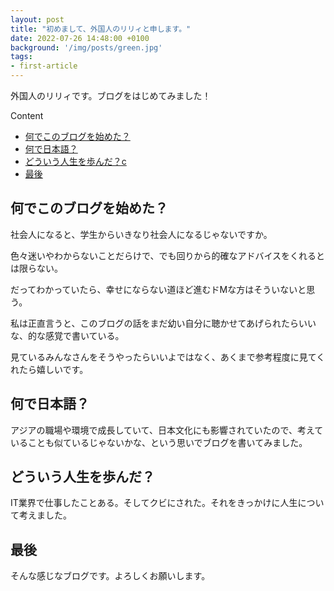 ```yaml
---
layout: post
title: "初めまして、外国人のリリィと申します。"
date: 2022-07-26 14:48:00 +0100
background: '/img/posts/green.jpg'
tags: 
- first-article
---
```


外国人のリリィです。ブログをはじめてみました！

<div class="table-content">
    <p>Content</p>
    <p>
    <ul>
    <li><a href="#set-A">何でこのブログを始めた？</a></li>
    <li><a href="#set-B">何で日本語？</a></li>
    <li><a href="#set-C">どういう人生を歩んだ？c</a></li>
    <li><a href="#set-D">最後</a></li>
    </ul>
    </p>
</div>


<div class="left-margin" id="set-A"><h2>何でこのブログを始めた？</h2></div>

社会人になると、学生からいきなり社会人になるじゃないですか。

色々迷いやわからないことだらけで、でも回りから的確なアドバイスをくれるとは限らない。

だってわかっていたら、幸せにならない道ほど進むドMな方はそういないと思う。

私は正直言うと、このブログの話をまだ幼い自分に聴かせてあげられたらいいな、的な感覚で書いている。

見ているみんなさんをそうやったらいいよではなく、あくまで参考程度に見てくれたら嬉しいです。


<div class="left-margin" id="set-B"><h2>何で日本語？</h2></div>


アジアの職場や環境で成長していて、日本文化にも影響されていたので、考えていることも似ているじゃないかな、という思いでブログを書いてみました。


<div class="left-margin" id="set-C"><h2>どういう人生を歩んだ？</h2></div>


IT業界で仕事したことある。そしてクビにされた。それをきっかけに人生について考えました。


<div class="left-margin" id="set-D"><h2>最後</h2></div>

そんな感じなブログです。よろしくお願いします。